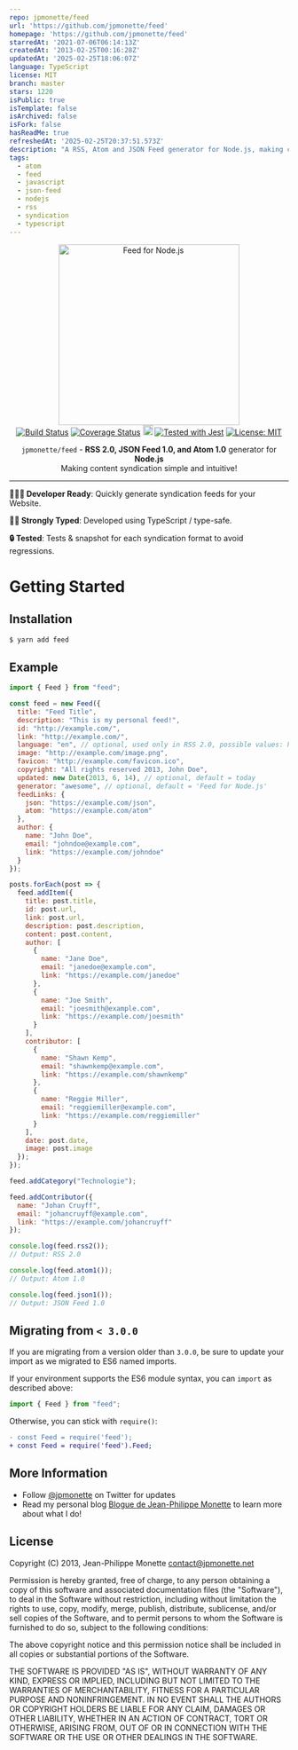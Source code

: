 ```yaml
---
repo: jpmonette/feed
url: 'https://github.com/jpmonette/feed'
homepage: 'https://github.com/jpmonette/feed'
starredAt: '2021-07-06T06:14:13Z'
createdAt: '2013-02-25T00:16:28Z'
updatedAt: '2025-02-25T18:06:07Z'
language: TypeScript
license: MIT
branch: master
stars: 1220
isPublic: true
isTemplate: false
isArchived: false
isFork: false
hasReadMe: true
refreshedAt: '2025-02-25T20:37:51.573Z'
description: "A RSS, Atom and JSON Feed generator for Node.js, making content syndication simple and intuitive! \U0001F680"
tags:
  - atom
  - feed
  - javascript
  - json-feed
  - nodejs
  - rss
  - syndication
  - typescript
---
```


<p align="center">
  <img src="https://user-images.githubusercontent.com/1114325/60746552-2c059a00-9f77-11e9-9632-e21dea9dd06b.png" alt="Feed for Node.js" width="326">
  <br>
  <a href="https://travis-ci.org/jpmonette/feed"><img src="https://travis-ci.org/jpmonette/feed.svg?branch=master" alt="Build Status"></a> <a href='https://coveralls.io/github/jpmonette/feed?branch=master'><img src='https://coveralls.io/repos/github/jpmonette/feed/badge.svg?branch=master' alt='Coverage Status' /></a> <a href="https://badge.fury.io/js/feed"><img src="https://badge.fury.io/js/feed.svg" alt="npm version" height="18"></a> <a href="https://github.com/facebook/jest"><img src="https://img.shields.io/badge/tested_with-jest-99424f.svg" alt="Tested with Jest"></a> <a href="https://opensource.org/licenses/MIT"><img src="https://img.shields.io/badge/License-MIT-yellow.svg" alt="License: MIT"></a>
</p>
<p align="center"><code>jpmonette/feed</code> - <strong>RSS 2.0, JSON Feed 1.0, and Atom 1.0</strong> generator for <strong>Node.js</strong><br>
Making content syndication simple and intuitive!</p>

---

**👩🏻‍💻 Developer Ready**: Quickly generate syndication feeds for your Website.

**💪🏼 Strongly Typed**: Developed using TypeScript / type-safe.

**🔒 Tested**: Tests & snapshot for each syndication format to avoid regressions.

# Getting Started

## Installation

```bash
$ yarn add feed
```

## Example

```js
import { Feed } from "feed";

const feed = new Feed({
  title: "Feed Title",
  description: "This is my personal feed!",
  id: "http://example.com/",
  link: "http://example.com/",
  language: "en", // optional, used only in RSS 2.0, possible values: http://www.w3.org/TR/REC-html40/struct/dirlang.html#langcodes
  image: "http://example.com/image.png",
  favicon: "http://example.com/favicon.ico",
  copyright: "All rights reserved 2013, John Doe",
  updated: new Date(2013, 6, 14), // optional, default = today
  generator: "awesome", // optional, default = 'Feed for Node.js'
  feedLinks: {
    json: "https://example.com/json",
    atom: "https://example.com/atom"
  },
  author: {
    name: "John Doe",
    email: "johndoe@example.com",
    link: "https://example.com/johndoe"
  }
});

posts.forEach(post => {
  feed.addItem({
    title: post.title,
    id: post.url,
    link: post.url,
    description: post.description,
    content: post.content,
    author: [
      {
        name: "Jane Doe",
        email: "janedoe@example.com",
        link: "https://example.com/janedoe"
      },
      {
        name: "Joe Smith",
        email: "joesmith@example.com",
        link: "https://example.com/joesmith"
      }
    ],
    contributor: [
      {
        name: "Shawn Kemp",
        email: "shawnkemp@example.com",
        link: "https://example.com/shawnkemp"
      },
      {
        name: "Reggie Miller",
        email: "reggiemiller@example.com",
        link: "https://example.com/reggiemiller"
      }
    ],
    date: post.date,
    image: post.image
  });
});

feed.addCategory("Technologie");

feed.addContributor({
  name: "Johan Cruyff",
  email: "johancruyff@example.com",
  link: "https://example.com/johancruyff"
});

console.log(feed.rss2());
// Output: RSS 2.0

console.log(feed.atom1());
// Output: Atom 1.0

console.log(feed.json1());
// Output: JSON Feed 1.0
```

## Migrating from `< 3.0.0`

If you are migrating from a version older than `3.0.0`, be sure to update your import as we migrated to ES6 named imports.

If your environment supports the ES6 module syntax, you can `import` as described above:

```ts
import { Feed } from "feed";
```

Otherwise, you can stick with `require()`:

```diff
- const Feed = require('feed');
+ const Feed = require('feed').Feed;
```

## More Information

- Follow [@jpmonette](https://twitter.com/jpmonette) on Twitter for updates
- Read my personal blog [Blogue de Jean-Philippe Monette](http://blogue.jpmonette.net/) to learn more about what I do!

## License

Copyright (C) 2013, Jean-Philippe Monette <contact@jpmonette.net>

Permission is hereby granted, free of charge, to any person obtaining a copy of this software and associated documentation files (the "Software"), to deal in the Software without restriction, including without limitation the rights to use, copy, modify, merge, publish, distribute, sublicense, and/or sell copies of the Software, and to permit persons to whom the Software is furnished to do so, subject to the following conditions:

The above copyright notice and this permission notice shall be included in all copies or substantial portions of the Software.

THE SOFTWARE IS PROVIDED "AS IS", WITHOUT WARRANTY OF ANY KIND, EXPRESS OR IMPLIED, INCLUDING BUT NOT LIMITED TO THE WARRANTIES OF MERCHANTABILITY, FITNESS FOR A PARTICULAR PURPOSE AND NONINFRINGEMENT. IN NO EVENT SHALL THE AUTHORS OR COPYRIGHT HOLDERS BE LIABLE FOR ANY CLAIM, DAMAGES OR OTHER LIABILITY, WHETHER IN AN ACTION OF CONTRACT, TORT OR OTHERWISE, ARISING FROM, OUT OF OR IN CONNECTION WITH THE SOFTWARE OR THE USE OR OTHER DEALINGS IN THE SOFTWARE.
